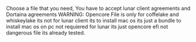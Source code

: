 Choose a file that you need, You have to accept lunar client agreements and Dortaina agreements WARNING: Opencore File is only for coffelake and whiskeylake its not for lunar client its to install mac os its just a bundle to install mac os on pc not requiered for lunar its just opencore efi not dangerous file its already tested.

